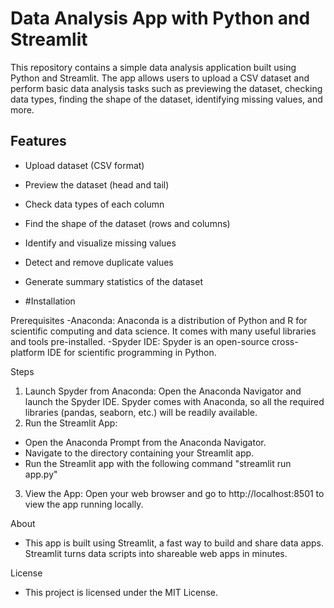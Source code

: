 # Data Analysis App with Python and Streamlit

This repository contains a simple data analysis application built using Python and Streamlit. The app allows users to upload a CSV dataset and perform basic data analysis tasks such as previewing the dataset, checking data types, finding the shape of the dataset, identifying missing values, and more.

## Features

- Upload dataset (CSV format)
- Preview the dataset (head and tail)
- Check data types of each column
- Find the shape of the dataset (rows and columns)
- Identify and visualize missing values
- Detect and remove duplicate values
- Generate summary statistics of the dataset

- #Installation

Prerequisites
-Anaconda: Anaconda is a distribution of Python and R for scientific computing and data science. It comes with many useful libraries and tools pre-installed.
-Spyder IDE: Spyder is an open-source cross-platform IDE for scientific programming in Python.

Steps
1. Launch Spyder from Anaconda: Open the Anaconda Navigator and launch the Spyder IDE. Spyder comes with Anaconda, so all the required libraries (pandas, seaborn, etc.) will be readily available.
2. Run the Streamlit App:
  - Open the Anaconda Prompt from the Anaconda Navigator.
  - Navigate to the directory containing your Streamlit app.
  - Run the Streamlit app with the following command "streamlit run app.py"
3. View the App: Open your web browser and go to http://localhost:8501 to view the app running locally.

About
- This app is built using Streamlit, a fast way to build and share data apps. Streamlit turns data scripts into shareable web apps in minutes.

License
- This project is licensed under the MIT License.
